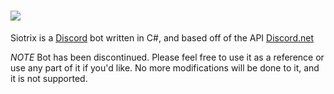 # <img src="https://s28.postimg.org/r2qxebtml/Siotrix_Logo_Side_Alt2black.png" />

Siotrix is a [Discord](https://discordapp.com) bot written in C#, and based off of the API [Discord.net](https://discord.foxbot.me/docs/api/index.html)

*NOTE* Bot has been discontinued. Please feel free to use it as a reference or use any part of it if you'd like. No more modifications will be done to it, and it is not supported.
